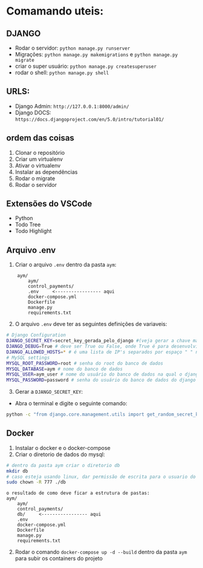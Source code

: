 
# Comamando uteis:
## DJANGO
- Rodar o servidor: `python manage.py runserver`
- Migrações: `python manage.py makemigrations` e `python manage.py migrate`
- criar o super usuário: `python manage.py createsuperuser`
- rodar o shell: `python manage.py shell`

## URLS:
- Django Admin: `http://127.0.0.1:8000/admin/`
- Django DOCS: `https://docs.djangoproject.com/en/5.0/intro/tutorial01/`


## ordem das coisas
1. Clonar o repositório
2. Criar um virtualenv
3. Ativar o virtualenv
4. Instalar as dependências
5. Rodar o migrate
6. Rodar o servidor

## Extensões do VSCode
- Python
- Todo Tree
- Todo Highlight


## Arquivo .env
1. Criar o arquivo `.env` dentro da pasta `aym`:
```
    aym/
        aym/
        control_payments/
        .env     <----------------- aqui
        docker-compose.yml
        Dockerfile
        manage.py
        requirements.txt
```
2. O arquivo `.env` deve ter as seguintes definições de variaveis:
```bash
# Django Configuration
DJANGO_SECRET_KEY=secret_key_gerada_pelo_django #(veja gerar a chave mais abaixo)
DJANGO_DEBUG=True # deve ser True ou False, onde True é para desenvolvimento e False para produção
DJANGO_ALLOWED_HOSTS=* # é uma lista de IP's separados por espaço " " na qual o aceita receber requisições. Caso esteja com * aceita de qualquer IP. O aconselhavel é colocar somente o IP da rede na qual o projeto está rodando, por exemplo: 192.168.0.0/24
# MySQL settings
MYSQL_ROOT_PASSWORD=root # senha do root do banco de dados
MYSQL_DATABASE=aym # nome do banco de dados
MYSQL_USER=aym_user # nome do usuário do banco de dados na qual o django vai usar para se conectar
MYSQL_PASSWORD=password # senha do usuário do banco de dados do django
```

3. Gerar a `DJANGO_SECRET_KEY`:
- Abra o terminal e digite o seguinte comando:
```bash
python -c "from django.core.management.utils import get_random_secret_key; print(get_random_secret_key())"
```


## Docker
1. Instalar o docker e o docker-compose
2. Criar o diretorio de dados do mysql:
```bash
# dentro da pasta aym criar o diretorio db
mkdir db
# caso esteja usando linux, dar permissão de escrita para o usuario do docker
sudo chown -R 777 ./db
```
```
o resultado de como deve ficar a estrutura de pastas:
aym/
    aym/
    control_payments/
    db/     <----------------- aqui
    .env
    docker-compose.yml
    Dockerfile
    manage.py
    requirements.txt
```
2. Rodar o comando `docker-compose up -d --build` dentro da pasta `aym` para subir os containers do projeto